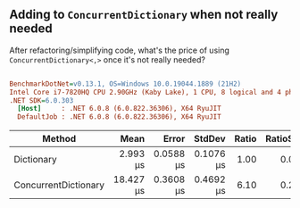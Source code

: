 ﻿## Adding to `ConcurrentDictionary` when not really needed

After refactoring/simplifying code, what's the price of using `ConcurrentDictionary<,>` once it's not really needed?

``` ini

BenchmarkDotNet=v0.13.1, OS=Windows 10.0.19044.1889 (21H2)
Intel Core i7-7820HQ CPU 2.90GHz (Kaby Lake), 1 CPU, 8 logical and 4 physical cores
.NET SDK=6.0.303
  [Host]     : .NET 6.0.8 (6.0.822.36306), X64 RyuJIT
  DefaultJob : .NET 6.0.8 (6.0.822.36306), X64 RyuJIT


```
|               Method |      Mean |     Error |    StdDev | Ratio | RatioSD |
|--------------------- |----------:|----------:|----------:|------:|--------:|
|           Dictionary |  2.993 μs | 0.0588 μs | 0.1076 μs |  1.00 |    0.00 |
| ConcurrentDictionary | 18.427 μs | 0.3608 μs | 0.4692 μs |  6.10 |    0.27 |
